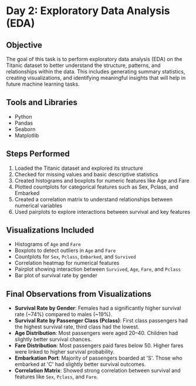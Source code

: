 # Day 2: Exploratory Data Analysis (EDA)

## Objective

The goal of this task is to perform exploratory data analysis (EDA) on the Titanic dataset to better understand the structure, patterns, and relationships within the data. This includes generating summary statistics, creating visualizations, and identifying meaningful insights that will help in future machine learning tasks.

## Tools and Libraries

- Python
- Pandas
- Seaborn
- Matplotlib

## Steps Performed

1. Loaded the Titanic dataset and explored its structure
2. Checked for missing values and basic descriptive statistics
3. Created histograms and boxplots for numeric features like Age and Fare
4. Plotted countplots for categorical features such as Sex, Pclass, and Embarked
5. Created a correlation matrix to understand relationships between numerical variables
6. Used pairplots to explore interactions between survival and key features

## Visualizations Included

- Histograms of `Age` and `Fare`
- Boxplots to detect outliers in `Age` and `Fare`
- Countplots for `Sex`, `Pclass`, `Embarked`, and `Survived`
- Correlation heatmap for numerical features
- Pairplot showing interaction between `Survived`, `Age`, `Fare`, and `Pclass`
- Bar plot of survival rate by gender

## Final Observations from Visualizations

- **Survival Rate by Gender**: Females had a significantly higher survival rate (~74%) compared to males (~19%).
- **Survival Rate by Passenger Class (Pclass)**: First class passengers had the highest survival rate, third class had the lowest.
- **Age Distribution**: Most passengers were aged 20–40. Children had slightly better survival chances.
- **Fare Distribution**: Most passengers paid fares below 50. Higher fares were linked to higher survival probability.
- **Embarkation Port**: Majority of passengers boarded at 'S'. Those who embarked at 'C' had slightly better survival outcomes.
- **Correlation Matrix**: Showed strong correlation between survival and features like `Sex`, `Pclass`, and `Fare`.

